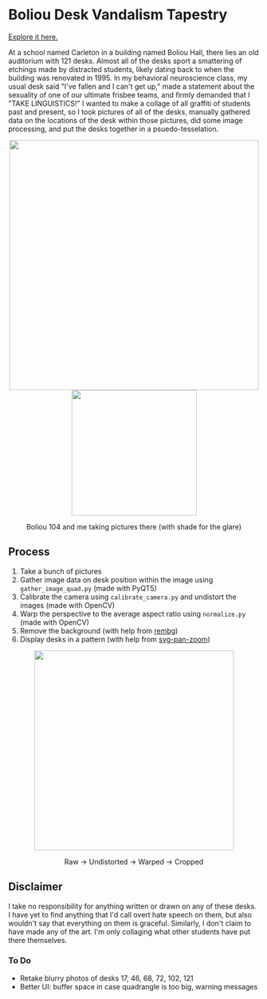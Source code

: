# Boliou Desk Vandalism Tapestry

[Explore it here.](https://emerson-l.github.io/boliou_desks/)

At a school named Carleton in a building named Boliou Hall, there lies an old auditorium with 121 desks. Almost all of the desks sport a smattering of etchings made by distracted students, likely dating back to when the building was renovated in 1995. In my behavioral neuroscience class, my usual desk said "I've fallen and I can't get up," made a statement about the sexuality of one of our ultimate frisbee teams, and firmly demanded that I "TAKE LINGUISTICS!" I wanted to make a collage of all graffiti of students past and present, so I took pictures of all of the desks, manually gathered data on the locations of the desk within those pictures, did some image processing, and put the desks together in a psuedo-tesselation.

<p align="center">
  <img src="https://github.com/user-attachments/assets/39a55e7a-ae29-4f5b-bbe8-7405fc4f94a8" width="500" />
  <img src="https://github.com/user-attachments/assets/ce605004-689c-4638-8d6e-8e733f8287b6" width="251" /> 
</p>
<p align="middle">
  Boliou 104 and me taking pictures there (with shade for the glare)
</p>

## Process
1. Take a bunch of pictures
2. Gather image data on desk position within the image using `gather_image_quad.py` (made with PyQT5)
3. Calibrate the camera using `calibrate_camera.py` and undistort the images (made with OpenCV)
5. Warp the perspective to the average aspect ratio using `normalize.py` (made with OpenCV)
6. Remove the background (with help from [rembg](https://github.com/danielgatis/rembg))
7. Display desks in a pattern (with help from [svg-pan-zoom](https://github.com/bumbu/svg-pan-zoom))

<p align="middle">
  <img src="https://github.com/user-attachments/assets/c844a06f-9779-4091-9bcd-d72e05ad51cc" width="400" />
</p>
<p align="middle">
  Raw &#8594; Undistorted &#8594; Warped &#8594; Cropped
</p>

## Disclaimer
I take no responsibility for anything written or drawn on any of these desks. I have yet to find anything that I'd call overt hate speech on them, but also wouldn't say that everything on them is graceful. Similarly, I don't claim to have made any of the art. I'm only collaging what other students have put there themselves.

### To Do
 - Retake blurry photos of desks 17, 46, 68, 72, 102, 121
 - Better UI: buffer space in case quadrangle is too big, warning messages









